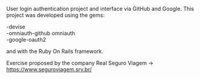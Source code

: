 User login authentication project and interface via GitHub and Google. This project was
developed using the gems:<br>

-devise <br>
-omniauth-github omniauth <br>
-google-oauth2 <br>

and with the Ruby On Rails framework.<br>

Exercise proposed by the company Real Seguro Viagem -> https://www.seguroviagem.srv.br/

